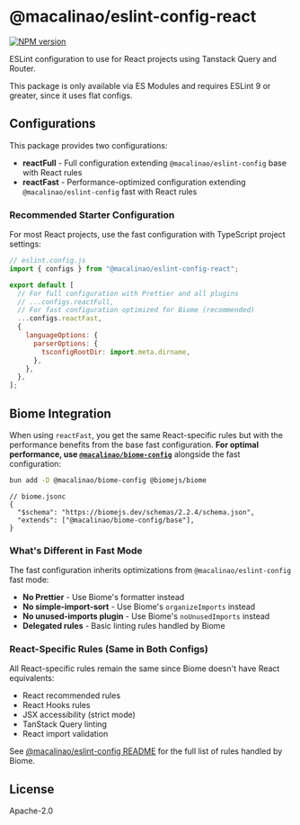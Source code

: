 # @macalinao/eslint-config-react

<a href="https://www.npmjs.com/package/@macalinao/eslint-config-react"><img alt="NPM version" src="https://img.shields.io/npm/v/@macalinao/eslint-config-react.svg?style=for-the-badge&labelColor=000000"></a>

ESLint configuration to use for React projects using Tanstack Query and Router.

This package is only available via ES Modules and requires ESLint 9 or greater, since it uses flat configs.

## Configurations

This package provides two configurations:

- **reactFull** - Full configuration extending `@macalinao/eslint-config` base with React rules
- **reactFast** - Performance-optimized configuration extending `@macalinao/eslint-config` fast with React rules

### Recommended Starter Configuration

For most React projects, use the fast configuration with TypeScript project settings:

```js
// eslint.config.js
import { configs } from "@macalinao/eslint-config-react";

export default [
  // For full configuration with Prettier and all plugins
  // ...configs.reactFull,
  // For fast configuration optimized for Biome (recommended)
  ...configs.reactFast,
  {
    languageOptions: {
      parserOptions: {
        tsconfigRootDir: import.meta.dirname,
      },
    },
  },
];
```

## Biome Integration

When using `reactFast`, you get the same React-specific rules but with the performance benefits from the base fast configuration. **For optimal performance, use [`@macalinao/biome-config`](https://www.npmjs.com/package/@macalinao/biome-config)** alongside the fast configuration:

```bash
bun add -D @macalinao/biome-config @biomejs/biome
```

```jsonc
// biome.jsonc
{
  "$schema": "https://biomejs.dev/schemas/2.2.4/schema.json",
  "extends": ["@macalinao/biome-config/base"],
}
```

### What's Different in Fast Mode

The fast configuration inherits optimizations from `@macalinao/eslint-config` fast mode:

- **No Prettier** - Use Biome's formatter instead
- **No simple-import-sort** - Use Biome's `organizeImports` instead
- **No unused-imports plugin** - Use Biome's `noUnusedImports` instead
- **Delegated rules** - Basic linting rules handled by Biome

### React-Specific Rules (Same in Both Configs)

All React-specific rules remain the same since Biome doesn't have React equivalents:

- React recommended rules
- React Hooks rules
- JSX accessibility (strict mode)
- TanStack Query linting
- React import validation

See [@macalinao/eslint-config README](https://github.com/macalinao/style-guide/tree/main/packages/eslint-config#biome-integration) for the full list of rules handled by Biome.

## License

Apache-2.0

